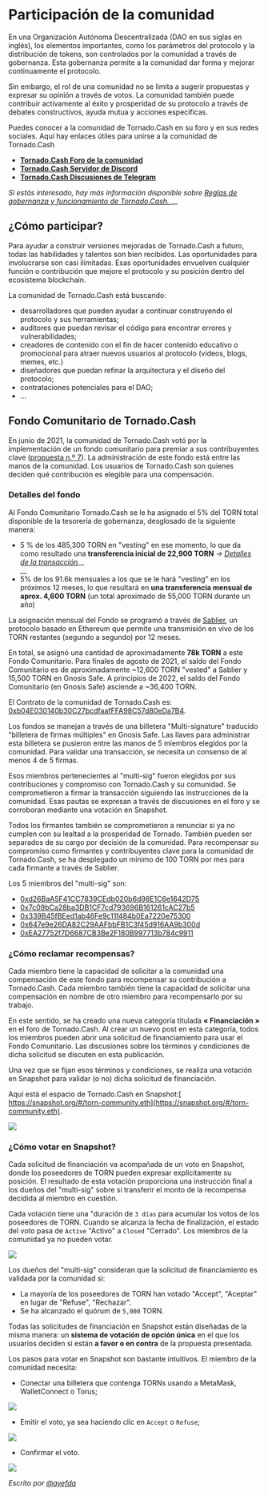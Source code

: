 # Participación de la comunidad

En una Organización Autónoma Descentralizada (DAO en sus siglas en inglés), los elementos importantes, como los parámetros del protocolo y la distribución de tokens, son controlados por la comunidad a través de gobernanza. Esta gobernanza permite a la comunidad dar forma y mejorar continuamente el protocolo.

Sin embargo, el rol de una comunidad no se limita a sugerir propuestas y expresar su opinión a través de votos. La comunidad también puede contribuir activamente al éxito y prosperidad de su protocolo a través de debates constructivos, ayuda mutua y acciones específicas.

Puedes conocer a la comunidad de Tornado.Cash en su foro y en sus redes sociales. Aquí hay enlaces útiles para unirse a la comunidad de Tornado.Cash

* ****[**Tornado.Cash Foro de la comunidad**](https://torn.community)****
* ****[**Tornado.Cash Servidor de Discord**](https://discord.com/invite/TFDrM8K42j)****
* ****[**Tornado.Cash Discusiones de Telegram**](https://t.me/TornadoCashOfficial)****

_Si estás interesado, hay más información disponible sobre_ [_Reglas de gobernanza y funcionamiento de Tornado.Cash._ ](governance.md)__

## ¿Cómo participar?

Para ayudar a construir versiones mejoradas de Tornado.Cash a futuro, todas las habilidades y talentos son bien recibidos. Las oportunidades para involucrarse son casi ilimitadas. Esas oportunidades envuelven cualquier función o contribución que mejore el protocolo y su posición dentro del ecosistema blockchain.

La comunidad de Tornado.Cash está buscando:

* desarrolladores que pueden ayudar a continuar construyendo el protocolo y sus herramientas;
* auditores que puedan revisar el código para encontrar errores y vulnerabilidades;
* creadores de contenido con el fin de hacer contenido educativo o promocional para atraer nuevos usuarios al protocolo (videos, blogs, memes, etc.)
* diseñadores que puedan refinar la arquitectura y el diseño del protocolo;
* contrataciones potenciales para el DAO;
* ...

## Fondo Comunitario de Tornado.Cash

En junio de 2021, la comunidad de Tornado.Cash votó por la implementación de un fondo comunitario para premiar a sus contribuyentes clave ([propuesta n.º 7](https://tornadocash.eth.link/governance/7)). La administración de este fondo está entre las manos de la comunidad. Los usuarios de Tornado.Cash son quienes deciden qué contribución es elegible para una compensación.

###

### Detalles del fondo

Al Fondo Comunitario Tornado.Cash se le ha asignado el 5% del TORN total disponible de la tesorería de gobernanza, desglosado de la siguiente manera:

* 5 % de los 485,300 TORN en "vesting" en ese momento, lo que da como resultado una **transferencia inicial de 22,900 TORN** _->_ [_Detalles de la transacción_](https://etherscan.io/tx/0xbe95f4268df2023d9ef234c1eedbb597b99e4c6e7d396d8f521ee482a1d93d47)__\
 __
* 5% de los 91.6k mensuales a los que se le hará "vesting" en los próximos 12 meses, lo que resultará en **una transferencia mensual de aprox. 4,600 TORN** (un total aproximado de 55,000 TORN durante un año)

La asignación mensual del Fondo se programó a través de [Sablier](https://sablier.finance), un protocolo basado en Ethereum que permite una transmisión en vivo de los TORN restantes (segundo a segundo) por 12 meses.

En total, se asignó una cantidad de aproximadamente **78k TORN** a este Fondo Comunitario. Para finales de agosto de 2021, el saldo del Fondo Comunitario es de aproximadamente \~12,600 TORN "vested" a Sablier y 15,500 TORN en Gnosis Safe. A principios de 2022, el saldo del Fondo Comunitario (en Gnosis Safe) asciende a \~36,400 TORN.

El Contrato de la comunidad de Tornado.Cash es: [0xb04E030140b30C27bcdfaafFFA98C57d80eDa7B4](https://gnosis-safe.io/app/#/safes/0xb04E030140b30C27bcdfaafFFA98C57d80eDa7B4/balances).

Los fondos se manejan a través de una billetera "Multi-signature" traducido "billetera de firmas múltiples" en Gnosis Safe. Las llaves para administrar esta billetera se pusieron entre las manos de 5 miembros elegidos por la comunidad. Para validar una transacción, se necesita un consenso de al menos 4 de 5 firmas.

Esos miembros pertenecientes al "multi-sig" fueron elegidos por sus contribuciones y compromiso con Tornado.Cash y su comunidad. Se comprometieron a firmar la transacción siguiendo las instrucciones de la comunidad. Esas pautas se expresan a través de discusiones en el foro y se corroboran mediante una votación en Snapshot.

Todos los firmantes también se comprometieron a renunciar si ya no cumplen con su lealtad a la prosperidad de Tornado. También pueden ser separados de su cargo por decisión de la comunidad. Para recompensar su compromiso como firmantes y contribuyentes clave para la comunidad de Tornado.Cash, se ha desplegado un mínimo de 100 TORN por mes para cada firmante a través de Sablier.

Los 5 miembros del "multi-sig" son:

* [0xd26BaA5F41CC7839CEdb020b6d98E1C6e1642D75](https://etherscan.io/address/0xd26BaA5F41CC7839CEdb020b6d98E1C6e1642D75)
* [0x7c09bCa28ba3DB1CF7cd793696B161261cAC27b5](https://etherscan.io/address/0x7c09bCa28ba3DB1CF7cd793696B161261cAC27b5)
* [0x339B45fBEed1ab46Fe9c11f484b0Ea7220e75300](https://etherscan.io/address/0x339B45fBEed1ab46Fe9c11f484b0Ea7220e75300)
* [0x647e9e26DA82C29AAFbbFB1C3f45d916AA9b300d](https://etherscan.io/address/0x647e9e26DA82C29AAFbbFB1C3f45d916AA9b300d)
* [0xEA27752f7D6687CB3Be2F180B997713b784c9911](https://etherscan.io/address/0xEA27752f7D6687CB3Be2F180B997713b784c9911)

### ¿Cómo reclamar recompensas?

Cada miembro tiene la capacidad de solicitar a la comunidad una compensación de este fondo para recompensar su contribución a Tornado.Cash. Cada miembro también tiene la capacidad de solicitar una compensación en nombre de otro miembro para recompensarlo por su trabajo.

En este sentido, se ha creado una nueva categoría titulada **« Financiación »** en el foro de Tornado.Cash. Al crear un nuevo post en esta categoría, todos los miembros pueden abrir una solicitud de financiamiento para usar el Fondo Comunitario. Las discusiones sobre los términos y condiciones de dicha solicitud se discuten en esta publicación.&#x20;

Una vez que se fijan esos términos y condiciones, se realiza una votación en Snapshot para validar (o no) dicha solicitud de financiación.

Aquí está el espacio de Tornado.Cash en Snapshot:[ https://snapshot.org/#/torn-community.eth](https://snapshot.org/#/torn-community.eth).

![](../.gitbook/assets/page-daccueil.png)

### ¿Cómo votar en Snapshot?

Cada solicitud de financiación va acompañada de un voto en Snapshot, donde los poseedores de TORN pueden expresar explícitamente su posición. El resultado de esta votación proporciona una instrucción final a los dueños del "multi-sig" sobre si transferir el monto de la recompensa decidida al miembro en cuestión.

Cada votación tiene una "duración de `3 días` para acumular los votos de los poseedores de TORN. Cuando se alcanza la fecha de finalización, el estado del voto pasa de `Active` "Activo" a `Closed` "Cerrado". Los miembros de la comunidad ya no pueden votar.

![](../.gitbook/assets/time-window.png)

Los dueños del "multi-sig" consideran que la solicitud de financiamiento es validada por la comunidad si:

* La mayoría de los poseedores de TORN han votado "Accept", "Aceptar" en lugar de "Refuse", "Rechazar".
* Se ha alcanzado el quórum de `5,000` TORN.

Todas las solicitudes de financiación en Snapshot están diseñadas de la misma manera: un **sistema de votación de opción única** en el que los usuarios deciden si están **a favor o en contra** de la propuesta presentada.

Los pasos para votar en Snapshot son bastante intuitivos. El miembro de la comunidad necesita:

* Conectar una billetera que contenga TORNs usando a MetaMask, WalletConnect o Torus;

![](../.gitbook/assets/connect-wallet.png)

* Emitir el voto, ya sea haciendo clic en `Accept` o `Refuse`;

![](../.gitbook/assets/cast-the-vote.png)

* Confirmar el voto.

![](../.gitbook/assets/confirm-the-vote.png)

_Escrito por_ [_@ayefda_](https://torn.community/u/ayefda)
